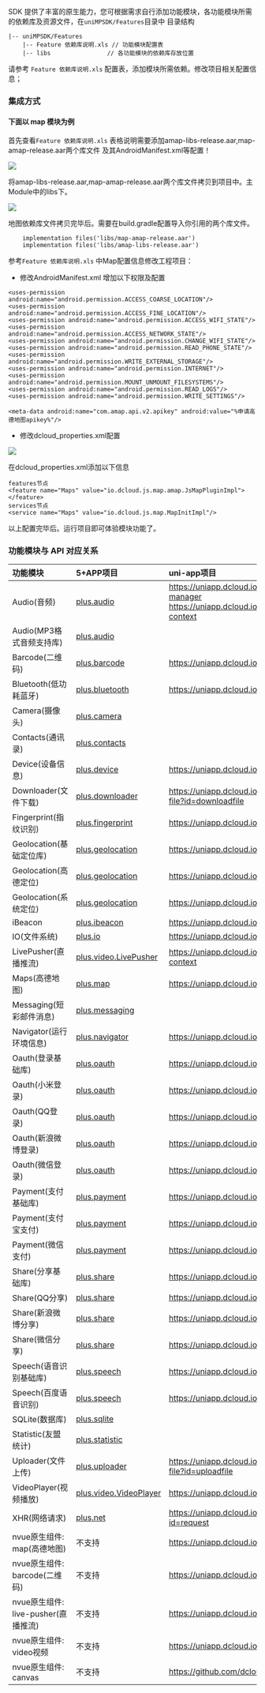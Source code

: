 SDK 提供了丰富的原生能力，您可根据需求自行添加功能模块，各功能模块所需的依赖库及资源文件，在`uniMPSDK/Features`目录中
目录结构

```
|-- uniMPSDK/Features
	|-- Feature 依赖库说明.xls // 功能模块配置表
	|-- libs				// 各功能模块的依赖库存放位置
```
请参考 `Feature 依赖库说明.xls` 配置表，添加模块所需依赖。修改项目相关配置信息；

### 集成方式

#### 下面以 map 模块为例
首先查看`Feature 依赖库说明.xls` 表格说明需要添加amap-libs-release.aar,map-amap-release.aar两个库文件 及其AndroidManifest.xml等配置！

![](https://img.cdn.aliyun.dcloud.net.cn/nativedocs/nativeplugin/android_plugin_img_3_3.png)

将amap-libs-release.aar,map-amap-release.aar两个库文件拷贝到项目中。主Module中的libs下。

![](https://img.cdn.aliyun.dcloud.net.cn/nativedocs/nativeplugin/android_plugin_img_3_1.png)

地图依赖库文件拷贝完毕后。需要在build.gradle配置导入你引用的两个库文件。
```
	implementation files('libs/map-amap-release.aar')
	implementation files('libs/amap-libs-release.aar')
```
参考`Feature 依赖库说明.xls` 中Map配置信息修改工程项目：

 - 修改AndroidManifest.xml 增加以下权限及配置

```
<uses-permission android:name="android.permission.ACCESS_COARSE_LOCATION"/>
<uses-permission android:name="android.permission.ACCESS_FINE_LOCATION"/>
<uses-permission android:name="android.permission.ACCESS_WIFI_STATE"/>
<uses-permission android:name="android.permission.ACCESS_NETWORK_STATE"/>
<uses-permission android:name="android.permission.CHANGE_WIFI_STATE"/>
<uses-permission android:name="android.permission.READ_PHONE_STATE"/>
<uses-permission android:name="android.permission.WRITE_EXTERNAL_STORAGE"/>
<uses-permission android:name="android.permission.INTERNET"/>
<uses-permission android:name="android.permission.MOUNT_UNMOUNT_FILESYSTEMS"/>
<uses-permission android:name="android.permission.READ_LOGS"/>
<uses-permission android:name="android.permission.WRITE_SETTINGS"/>

<meta-data android:name="com.amap.api.v2.apikey" android:value="%申请高德地图apikey%"/>
```

 - 修改dcloud_properties.xml配置

![](https://img.cdn.aliyun.dcloud.net.cn/nativedocs/nativeplugin/android_plugin_img_3_2.png)

在dcloud_properties.xml添加以下信息

```
features节点
<feature name="Maps" value="io.dcloud.js.map.amap.JsMapPluginImpl"></feature>
services节点
<service name="Maps" value="io.dcloud.js.map.MapInitImpl"/>
```

以上配置完毕后。运行项目即可体验模块功能了。

### 功能模块与 API 对应关系

| 功能模块       | 5+APP项目                | uni-app项目 
| :-------                | :-------                | :-------                
| Audio(音频)    | [plus.audio](https://www.html5plus.org/doc/zh_cn/audio.html)    | https://uniapp.dcloud.io/api/media/record-manager https://uniapp.dcloud.io/api/media/audio-context 
| Audio(MP3格式音频支持库)    | [plus.audio](https://www.html5plus.org/doc/zh_cn/audio.html)    |  
| Barcode(二维码)         | [plus.barcode](https://www.html5plus.org/doc/zh_cn/barcode.html) | https://uniapp.dcloud.io/api/system/barcode 
| Bluetooth(低功耗蓝牙)          | [plus.bluetooth](https://www.html5plus.org/doc/zh_cn/bluetooth.html) | https://uniapp.dcloud.io/api/system/bluetooth 
| Camera(摄像头)           | [plus.camera](https://www.html5plus.org/doc/zh_cn/camera.html)     |  
| Contacts(通讯录)          | [plus.contacts](https://www.html5plus.org/doc/zh_cn/contacts.html) |  
| Device(设备信息)           | [plus.device](https://www.html5plus.org/doc/zh_cn/device.html)   | https://uniapp.dcloud.io/api/system/info 
| Downloader(文件下载)      | [plus.downloader](https://www.html5plus.org/doc/zh_cn/downloader.html) | https://uniapp.dcloud.io/api/request/network-file?id=downloadfile 
| Fingerprint(指纹识别)     | [plus.fingerprint](https://www.html5plus.org/doc/zh_cn/fingerprint.html) | https://uniapp.dcloud.io/api/other/authentication 
| Geolocation(基础定位库)   | [plus.geolocation](https://www.html5plus.org/doc/zh_cn/geolocation.html) | https://uniapp.dcloud.io/api/location/location 
| Geolocation(高德定位)    	| [plus.geolocation](https://www.html5plus.org/doc/zh_cn/geolocation.html) | https://uniapp.dcloud.io/api/location/location 
| Geolocation(系统定位)    | [plus.geolocation](https://www.html5plus.org/doc/zh_cn/geolocation.html) | https://uniapp.dcloud.io/api/location/location 
| iBeacon            | [plus.ibeacon](https://www.html5plus.org/doc/zh_cn/ibeacon.html)     | https://uniapp.dcloud.io/api/system/ibeacon 
| IO(文件系统)           | [plus.io](https://www.html5plus.org/doc/zh_cn/io.html)               | https://uniapp.dcloud.io/api/file/file 
| LivePusher(直播推流)      | [plus.video.LivePusher](https://www.html5plus.org/doc/zh_cn/video.html#plus.video.LivePusher) | https://uniapp.dcloud.io/api/media/live-player-context 
| Maps(高德地图)           | [plus.map](https://www.html5plus.org/doc/zh_cn/maps.html)            | https://uniapp.dcloud.io/api/location/map 
| Messaging(短彩邮件消息)          | [plus.messaging](https://www.html5plus.org/doc/zh_cn/messaging.html) |
| Navigator(运行环境信息)        | [plus.navigator](https://www.html5plus.org/doc/zh_cn/navigator.html) | https://uniapp.dcloud.io/api/system/info 
| Oauth(登录基础库)             | [plus.oauth](https://www.html5plus.org/doc/zh_cn/oauth.html)        | https://uniapp.dcloud.io/api/plugins/login 
| Oauth(小米登录)        | [plus.oauth](https://www.html5plus.org/doc/zh_cn/oauth.html)        | https://uniapp.dcloud.io/api/plugins/login 
| Oauth(QQ登录)                 | [plus.oauth](https://www.html5plus.org/doc/zh_cn/oauth.html)        | https://uniapp.dcloud.io/api/plugins/login 
| Oauth(新浪微博登录)         | [plus.oauth](https://www.html5plus.org/doc/zh_cn/oauth.html)        | https://uniapp.dcloud.io/api/plugins/login 
| Oauth(微信登录)          | [plus.oauth](https://www.html5plus.org/doc/zh_cn/oauth.html)         | https://uniapp.dcloud.io/api/plugins/login 
| Payment(支付基础库)       | [plus.payment](https://www.html5plus.org/doc/zh_cn/payment.html)     | https://uniapp.dcloud.io/api/plugins/payment 
| Payment(支付宝支付)        | [plus.payment](https://www.html5plus.org/doc/zh_cn/payment.html)     | https://uniapp.dcloud.io/api/plugins/payment 
| Payment(微信支付)          | [plus.payment](https://www.html5plus.org/doc/zh_cn/payment.html)     | https://uniapp.dcloud.io/api/plugins/payment 
| Share(分享基础库)                    | [plus.share](https://www.html5plus.org/doc/zh_cn/share.html)          | https://uniapp.dcloud.io/api/plugins/share 
| Share(QQ分享)                       | [plus.share](https://www.html5plus.org/doc/zh_cn/share.html)         | https://uniapp.dcloud.io/api/plugins/share 
| Share(新浪微博分享)                 | [plus.share](https://www.html5plus.org/doc/zh_cn/share.html)         | https://uniapp.dcloud.io/api/plugins/share 
| Share(微信分享)               | [plus.share](https://www.html5plus.org/doc/zh_cn/share.html)          | https://uniapp.dcloud.io/api/plugins/share 
| Speech(语音识别基础库)               | [plus.speech](https://www.html5plus.org/doc/zh_cn/speech.html)        | https://uniapp.dcloud.io/api/plugins/voice 
| Speech(百度语音识别)             | [plus.speech](https://www.html5plus.org/doc/zh_cn/speech.html)        | https://uniapp.dcloud.io/api/plugins/voice 
| SQLite(数据库)                   | [plus.sqlite](https://www.html5plus.org/doc/zh_cn/sqlite.html)       |
| Statistic(友盟统计)         | [plus.statistic](https://www.html5plus.org/doc/zh_cn/statistic.html)  |
| Uploader(文件上传)                | [plus.uploader](https://www.html5plus.org/doc/zh_cn/uploader.html)    | https://uniapp.dcloud.io/api/request/network-file?id=uploadfile 
| VideoPlayer(视频播放)                 | [plus.video.VideoPlayer](https://www.html5plus.org/doc/zh_cn/video.html#plus.video.VideoPlayer) | https://uniapp.dcloud.io/api/media/video 
| XHR(网络请求)                        | [plus.net](https://www.html5plus.org/doc/zh_cn/xhr.html)              | https://uniapp.dcloud.io/api/request/request?id=request 
| nvue原生组件: map(高德地图)       | 不支持 | https://uniapp.dcloud.io/component/map 
| nvue原生组件: barcode(二维码)    | 不支持 | https://uniapp.dcloud.io/component/barcode 
| nvue原生组件: live-pusher(直播推流)  | 不支持 | https://uniapp.dcloud.io/component/live-pusher 
| nvue原生组件: video视频      | 不支持 | https://uniapp.dcloud.io/component/video 
| nvue原生组件: canvas            | 不支持 | https://github.com/dcloudio/NvueCanvasDemo 
